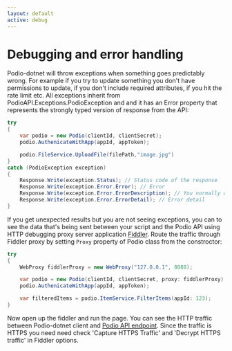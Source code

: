 ```yaml
---
layout: default
active: debug
---
```

# Debugging and error handling

Podio-dotnet will throw exceptions when something goes predictably wrong. For example if you try to update something you don't have permissions to update, if you don't include required attributes, if you hit the rate limit etc. All exceptions inherit from PodioAPI.Exceptions.PodioException and and it has an Error property that represents the strongly typed version of response from the API:

```csharp
try
{
	var podio = new Podio(clientId, clientSecret);
	podio.AuthenicateWithApp(appId, appToken);

    podio.FileService.UploadFile(filePath,"image.jpg")
}
catch (PodioException exception)
{
    Response.Write(exception.Status); // Status code of the response
    Response.Write(exception.Error.Error); // Error
    Response.Write(exception.Error.ErrorDescription); // You normally want this one, a human readable error description
    Response.Write(exception.Error.ErrorDetail); // Error detail
}
```

If you get unexpected results but you are not seeing exceptions, you can to see the data that's being sent between your script and the Podio API using HTTP debugging proxy server application [Fiddler](http://www.telerik.com/fiddler). Route the traffic through Fiddler proxy by setting `Proxy` property of Podio class from the constroctor:


```csharp
try
{
	WebProxy fiddlerProxy = new WebProxy("127.0.0.1", 8888);

	var podio = new Podio(clientId, clientSecret, proxy: fiddlerProxy);
	podio.AuthenicateWithApp(appId, appToken);

    var filteredItems = podio.ItemService.FilterItems(appId: 123);
}
```

Now open up the fiddler and run the page. You can see the HTTP traffic between Podio-dotnet client and [Podio API endpoint](https://api.podio.com/). Since the traffic is HTTPS you need need check 'Capture HTTPS Traffic' and 'Decrypt HTTPS traffic' in Fiddler options.